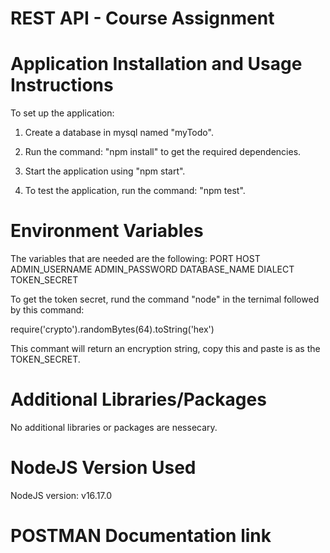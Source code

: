 # REST API - Course Assignment

# Application Installation and Usage Instructions

To set up the application:

1. Create a database in mysql named "myTodo".

2. Run the command: "npm install" to get the required dependencies.

3. Start the application using "npm start".

4. To test the application, run the command: "npm test".

# Environment Variables

The variables that are needed are the following:
PORT
HOST
ADMIN_USERNAME
ADMIN_PASSWORD
DATABASE_NAME
DIALECT
TOKEN_SECRET

To get the token secret, rund the command "node" in the ternimal followed by this command:

require('crypto').randomBytes(64).toString('hex')

This commant will return an encryption string, copy this and paste is as the TOKEN_SECRET.

# Additional Libraries/Packages

No additional libraries or packages are nessecary.

# NodeJS Version Used

NodeJS version: v16.17.0

# POSTMAN Documentation link
